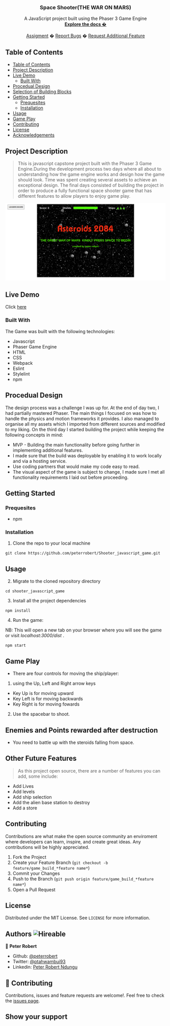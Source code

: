 <br />
<p align="center">
  <h3 align="center">Space Shooter(THE WAR ON MARS)</h3>
  <p align="center">
  A JavaScript project built using the Phaser 3 Game Engine
    <br />
    <a href=""><strong>Explore the docs �</strong></a>
    <br />
    <br />
    <a href="https://www.theodinproject.com/courses/ruby-programming/lessons/advanced-building-blocks.">Assigment</a>
    �
    <a href="https://github.com/peterrobert/Shooter_javascript_game/issues">Report Bugs</a>
    �
    <a href="https://github.com/peterrobert/Shooter_javascript_game/issues">Request Additional Feature</a>
  </p>
</p>



## Table of Contents

- [Table of Contents](#table-of-contents)
- [Project Description](#project-description)
- [Live Demo](#live-demo)
  - [Built With](#built-with)
- [Procedual Design](#procedual-design)
- [Selection of Building Blocks](#selection-of-building-blocks)
- [Getting Started](#getting-started)
  - [Prequesites](#prequesites)
  - [Installation](#installation)
- [Usage](#usage)
- [Game Play](#game-play)
- [Contributing](#contributing)
- [License](#license)
- [Acknowledgements](#acknowledgements)



## Project Description

> This is javascript capstone project built with the Phaser 3 Game Engine.During the development process two days where all about to understanding how the game engine works and design how the game should look. Time was spent creating several assets to achieve an exceptional design. The final days consisted of building the project in order to produce a fully functional space shooter game that has different features to allow players to enjoy game play.

![screenshot](sr.png)

## Live Demo

Click [here](https://rawcdn.githack.com/peterrobert/Shooter_javascript_game/d9007089220944ed6351f964d5f1872a3e159fba/dist/index.html)

### Built With
The Game was built with the following technologies:
* Javascript
* Phaser Game Engine
* HTML
* CSS
* Webpack
* Eslint
* Stylelint
* npm


## Procedual Design

The design process was a challenge I was up for. At the end of day two, I had partially mastered Phaser. The main things I focused on was how to handle the physics and motion frameworks it provides. I also managed to organise all my assets which I imported from different sources and modified to my liking.
On the third day I started building the project while keeping the following concepts in mind:

* MVP - Building the main functionality before going further in implementing additional features.
* I made sure that the build was deployable by enabling it to work locally and via a hosting service.
* Use coding partners that would make my code easy to read.
* The visual aspect of the game is subject to change, I made sure I met all functionality requirements I laid out before proceeding.


## Getting Started

### Prequesites
 * npm

### Installation

1. Clone the repo to your local machine
```
git clone https://github.com/peterrobert/Shooter_javascript_game.git
```

## Usage

2. Migrate to the cloned repository directory
```
cd shooter_javascript_game
```

3. Install all the project dependencies

```
npm install
```

4. Run the game:

NB: This will open a new tab on your browser where you will see the game or visit *localhost:3000/dist* .
```
npm start
```

## Game Play

- There are four controls for moving the ship/player:
1. using the Up, Left and Right arrow keys
  * Key Up is for moving upward
  * Key Left is for moving backwards
  * Key Right is for moving fowards

2. Use the spacebar to shoot.


## Enemies and Points rewarded after destruction

  * You need to battle up with the steroids falling from space.

## Other Future Features

> As this project open source, there are a number of features you can add, some include:

- Add Lives
- Add levels
- Add ship selection
- Add the alien base station to destroy
- Add a store


## Contributing

Contributions are what make the open source community an enviroment where developers can learn, inspire, and create great ideas. Any contributions will be highly appreciated.

1. Fork the Project
2. Create your Feature Branch (`git checkout -b feature/game_build_*feature name*`)
3. Commit your Changes
4. Push to the Branch (`git push origin feature/game_build_*feature name*`)
5. Open a Pull Request

## License

Distributed under the MIT License. See `LICENSE` for more information.


## Authors  ![Hireable](https://img.shields.io/badge/HIREABLE-YES-yellowgreen&?style=for-the-badge)

👤 **Peter Robert**

- Github: [@peterrobert](https://github.com/peterrobert)
- Twitter: [@ptahwambui93](https://twitter.com/Ptahwambui93)
- Linkedin: [Peter Robert Ndungu](https://www.linkedin.com/in/peter-rob-ndungu/)


## 🤝 Contributing

Contributions, issues and feature requests are welcome!. Feel free to check the [issues page](issues/).

## Show your support
